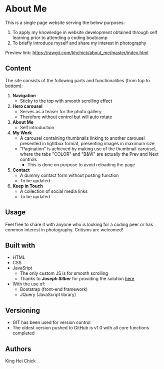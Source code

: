 # About Me

This is a single page website serving the below purposes:
1. To apply my knowledge in website development obtained through self learning prior to attending a coding bootcamp
2. To briefly introduce myself and share my interest in photography

Preview link: https://rawgit.com/khchick/about_me/master/index.html

## Content
The site consists of the following parts and functionalities (from top to bottom):
1. **Navigation**
    * Sticky to the top with smooth scrolling effect
2. **Hero carousel**
    * Serves as a teaser for the photo gallery
    * Therefore without control but will auto rotate
3. **About Me**
    * Self introduction
4. **My Work**
    * A carousel containing thumbnails linking to another carousel presented in lightbox format, presenting images in maximum size
    * "Pagination" is achieved by making use of the thumbnail carousel, where the tabs "COLOR" and "B&W" are actually the Prev and Next controls
        * This is done on purpose to avoid reloading the page
5. **Contact**
    * A dummy contact form without posting function
    * To be updated
6. **Keep in Touch**
    * A collection of social media links
    * To be updated

## Usage
Feel free to share it with anyone who is looking for a coding peer or has common interest in photography. Critisms are welcomed!

## Built with
- HTML
- CSS
- JavaSript
    * The only custom JS is for smooth scrolling
    * Thanks to __*Joseph Silber*__ for providing the solution [here](https://stackoverflow.com/questions/7717527/smooth-scrolling-when-clicking-an-anchor-link/7717572#7717572)
- With the use of:
    * Bootstrap (front-end framework)
    * JQuery (JavaScript library)

## Versioning
- GIT has been used for version control
- The oldest version pushed to GitHub is v1.0 with all core functions completed

## Authors
King Hei Chick




